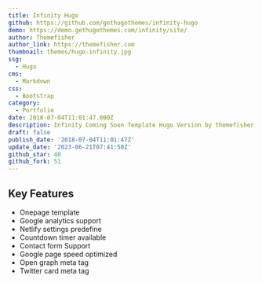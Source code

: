 ```yaml
---
title: Infinity Hugo
github: https://github.com/gethugothemes/infinity-hugo
demo: https://demo.gethugothemes.com/infinity/site/
author: Themefisher
author_link: https://themefisher.com
thumbnail: themes/hugo-infinity.jpg
ssg:
  - Hugo
cms:
  - Markdown
css:
  - Bootstrap
category:
  - Portfolio
date: 2018-07-04T11:01:47.000Z
description: Infinity Coming Soon Template Hugo Version by themefisher
draft: false
publish_date: '2018-07-04T11:01:47Z'
update_date: '2023-06-21T07:41:50Z'
github_star: 40
github_fork: 51
---
```


## Key Features

- Onepage template
- Google analytics support
- Netlify settings predefine
- Countdown timer available
- Contact form Support
- Google page speed optimized
- Open graph meta tag
- Twitter card meta tag
